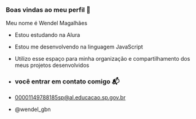 ### Boas vindas ao meu perfil 💙

Meu nome é Wendel Magalhães

- Estou estudando na Alura
- Estou me desenvolvendo na linguagem JavaScript
- Utilizo esse espaço para minha organização e compartilhamento dos meus projetos desenvolvidos

- ### você entrar em contato comigo 📬

- 00001149788185sp@al.educacao.sp.gov.br
- @wendel_gbn
